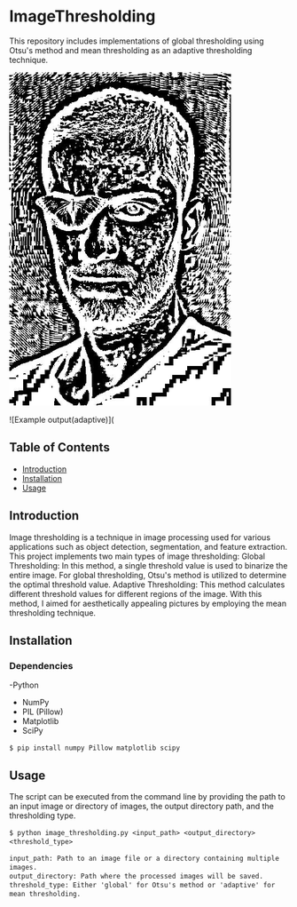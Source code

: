 # ImageThresholding
This repository includes implementations of global thresholding using Otsu's method and mean thresholding as an adaptive thresholding technique.

![Example output(global)](https://github.com/NurEser/ImageThresholding/blob/main/photo-1606590056137-c3c4f42074d4_processed.jpg)

![Example output(adaptive)]([
](https://github.com/NurEser/ImageThresholding/blob/main/photo-1606590056137-c3c4f42074d4_processed.jpg)

## Table of Contents
- [Introduction](#introduction)
- [Installation](#installation)
- [Usage](#usage)

## Introduction 

Image thresholding is a technique in image processing used for various applications such as object detection, segmentation, and feature extraction. This project implements two main types of image thresholding:
		Global Thresholding: In this method, a single threshold value is used to binarize the entire image. For global thresholding, Otsu's method is utilized to determine the optimal threshold value. 
		Adaptive Thresholding: This method calculates different threshold values for different regions of the image. With this method, I aimed for aesthetically appealing pictures by employing the mean thresholding technique. 

## Installation

### Dependencies

-Python
- NumPy
- PIL (Pillow)
- Matplotlib
- SciPy


```
$ pip install numpy Pillow matplotlib scipy
```

        
## Usage

The script can be executed from the command line by providing the path to an input image or directory of images, the output directory path, and the thresholding type.

```
$ python image_thresholding.py <input_path> <output_directory> <threshold_type>
```

	input_path: Path to an image file or a directory containing multiple images.
	output_directory: Path where the processed images will be saved.
	threshold_type: Either 'global' for Otsu's method or 'adaptive' for mean thresholding.




